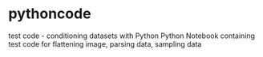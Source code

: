 # pythoncode
test code - conditioning datasets with Python
Python Notebook containing test code for flattening image, parsing data, sampling data
